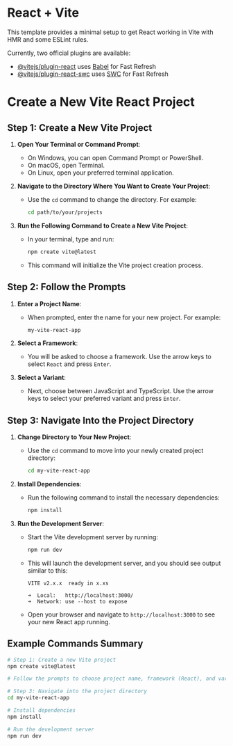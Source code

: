 # React + Vite

This template provides a minimal setup to get React working in Vite with HMR and some ESLint rules.

Currently, two official plugins are available:

- [@vitejs/plugin-react](https://github.com/vitejs/vite-plugin-react/blob/main/packages/plugin-react/README.md) uses [Babel](https://babeljs.io/) for Fast Refresh
- [@vitejs/plugin-react-swc](https://github.com/vitejs/vite-plugin-react-swc) uses [SWC](https://swc.rs/) for Fast Refresh


# Create a New Vite React Project

## Step 1: Create a New Vite Project

1. **Open Your Terminal or Command Prompt**:
   - On Windows, you can open Command Prompt or PowerShell.
   - On macOS, open Terminal.
   - On Linux, open your preferred terminal application.

2. **Navigate to the Directory Where You Want to Create Your Project**:
   - Use the `cd` command to change the directory. For example:
     ```sh
     cd path/to/your/projects
     ```

3. **Run the Following Command to Create a New Vite Project**:
   - In your terminal, type and run:
     ```sh
     npm create vite@latest
     ```
   - This command will initialize the Vite project creation process.

## Step 2: Follow the Prompts

1. **Enter a Project Name**:
   - When prompted, enter the name for your new project. For example:
     ```sh
     my-vite-react-app
     ```

2. **Select a Framework**:
   - You will be asked to choose a framework. Use the arrow keys to select `React` and press `Enter`.

3. **Select a Variant**:
   - Next, choose between JavaScript and TypeScript. Use the arrow keys to select your preferred variant and press `Enter`.

## Step 3: Navigate Into the Project Directory

1. **Change Directory to Your New Project**:
   - Use the `cd` command to move into your newly created project directory:
     ```sh
     cd my-vite-react-app
     ```

2. **Install Dependencies**:
   - Run the following command to install the necessary dependencies:
     ```sh
     npm install
     ```

3. **Run the Development Server**:
   - Start the Vite development server by running:
     ```sh
     npm run dev
     ```
   - This will launch the development server, and you should see output similar to this:

     ```
     VITE v2.x.x  ready in x.xs

     ➜  Local:   http://localhost:3000/
     ➜  Network: use --host to expose
     ```

   - Open your browser and navigate to `http://localhost:3000` to see your new React app running.

## Example Commands Summary

```sh
# Step 1: Create a new Vite project
npm create vite@latest

# Follow the prompts to choose project name, framework (React), and variant (JavaScript or TypeScript)

# Step 3: Navigate into the project directory
cd my-vite-react-app

# Install dependencies
npm install

# Run the development server
npm run dev
